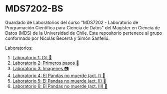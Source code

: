 # MDS7202-BS
Guardado de Laboratorios del curso "MDS7202 - Laboratorio de Programación Científica para Ciencia de Datos" del Magíster en Ciencia de Datos (MDS) de la Universidad de Chile. Este repositorio pertenece al grupo conformado por Nicolás Becerra y Simón Sanfeliú.

Laboratorios:
1. [Laboratorio 1: Git 👾](https://github.com/SimonSanfeliu/MDS7202-BS/tree/main/L1)
2. [Laboratorio 2: Primeros pasos 👣](https://github.com/SimonSanfeliu/MDS7202-BS/tree/main/L2)
3. [Laboratorio 3: Imagenes 📷](https://github.com/SimonSanfeliu/MDS7202-BS/tree/main/L3)
4. [Laboratorio 4: El Pandas no muerde (act. I) 🐼](https://github.com/SimonSanfeliu/MDS7202-BS/tree/main/L4)
5. [Laboratorio 5: El Pandas no muerde (act. II) 🐼](https://github.com/SimonSanfeliu/MDS7202-BS/tree/main/L5)
6. [Laboratorio 6: El Pandas no muerde (act. III) 🐼](https://github.com/SimonSanfeliu/MDS7202-BS/tree/main/L6)
